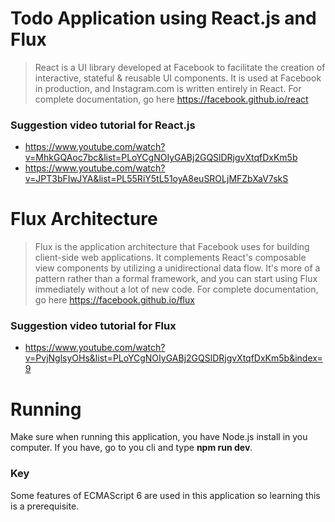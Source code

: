 # Todo Application using React.js and Flux
> React is a UI library developed at Facebook to facilitate the creation of interactive, stateful & reusable UI components. 
 It is used at Facebook in production, and Instagram.com is written entirely in React.
 For complete documentation, go here https://facebook.github.io/react
 
 
### Suggestion video tutorial for React.js
- https://www.youtube.com/watch?v=MhkGQAoc7bc&list=PLoYCgNOIyGABj2GQSlDRjgvXtqfDxKm5b
- https://www.youtube.com/watch?v=JPT3bFIwJYA&list=PL55RiY5tL51oyA8euSROLjMFZbXaV7skS
 
# Flux Architecture
> Flux is the application architecture that Facebook uses for building client-side web applications. It complements 
React's composable view components by utilizing a unidirectional data flow. It's more of a pattern rather than a formal 
framework, and you can start using Flux immediately without a lot of new code.
For complete documentation, go here https://facebook.github.io/flux

### Suggestion video tutorial for Flux
- https://www.youtube.com/watch?v=PvjNglsyOHs&list=PLoYCgNOIyGABj2GQSlDRjgvXtqfDxKm5b&index=9

# Running
Make sure when running this application, you have Node.js install in you computer. If you have, go to you cli and type 
**npm run dev**.

### Key
Some features of ECMAScript 6 are used in this application so learning this is a prerequisite.
